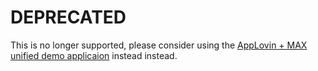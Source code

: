 # DEPRECATED

This is no longer supported, please consider using the [AppLovin + MAX unified demo applicaion](https://github.com/AppLovin/AppLovin-MAX-SDK-Android) instead instead.

